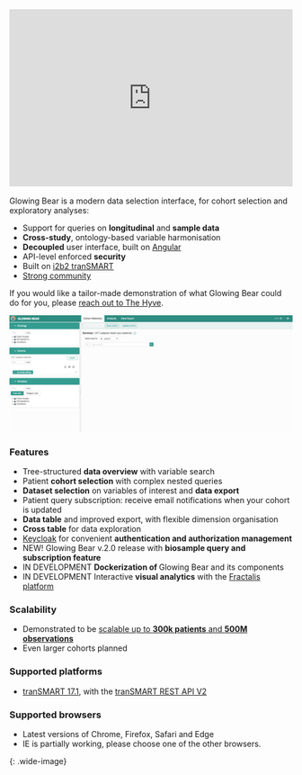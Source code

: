 <iframe width="100%" height="315" src="https://www.youtube.com/watch?v=7pZe8Yyi_no&feature=youtu.be" frameborder="0" allow="autoplay; encrypted-media" allowfullscreen></iframe>

<span class="green">Glowing Bear</span> is a modern data selection interface,
for cohort selection and exploratory analyses:

* Support for queries on <strong>longitudinal</strong> and <strong>sample data</strong>
* <strong>Cross-study</strong>, ontology-based variable harmonisation
* <strong>Decoupled</strong> user interface, built on [Angular](https://angular.io/)
* API-level enforced <strong>security</strong>
* Built on [i2b2 tranSMART](https://transmartfoundation.org/)
* [Strong community](http://blog.thehyve.nl/blog/user-driven-development-of-transmart-glowing-bear)

If you would like a tailor-made demonstration of what Glowing Bear could do for
you, please [reach out to The Hyve](https://thehyve.nl/contact/).

![Glowing Bear screenshot][homescreen_gb2.0.png]

### Features
* Tree-structured <strong>data overview</strong> with variable search
* Patient <strong>cohort selection</strong> with complex nested queries
* <strong>Dataset selection</strong> on variables of interest and <strong>data export</strong>
* Patient query subscription: receive email notifications when your cohort is updated
* <strong>Data table</strong> and improved export, with flexible dimension organisation
* <strong>Cross table</strong> for data exploration
* [Keycloak](https://www.keycloak.org/) for convenient <strong>authentication and authorization management</strong>
* <span class="green">NEW! Glowing Bear v.2.0 release </span> with <strong> biosample query and subscription feature </strong>
* <span class="green">IN DEVELOPMENT</span> <strong> Dockerization of </strong> Glowing Bear and its components
* <span class="green">IN DEVELOPMENT</span> Interactive <strong>visual analytics</strong> with the [Fractalis platform](https://fractalis.lcsb.uni.lu/)

### Scalability
* Demonstrated to be [scalable up to <strong>300k patients</strong> and <strong>500M observations</strong>](https://thehyve.nl/cases/transmart-development-for-population-studies/)
* Even larger cohorts planned

### Supported platforms
* [tranSMART 17.1](https://wiki.transmartfoundation.org/display/transmartwiki/tranSMART+17.1+Server+release), with the [tranSMART REST API V2](https://transmart.thehyve.net/open-api)


### Supported browsers
* Latest versions of Chrome, Firefox, Safari and Edge
* IE is partially working, please choose one of the other browsers.



[homescreen_gb2.0.png]: /images/homescreen_gb2.0.png
{: .wide-image}
